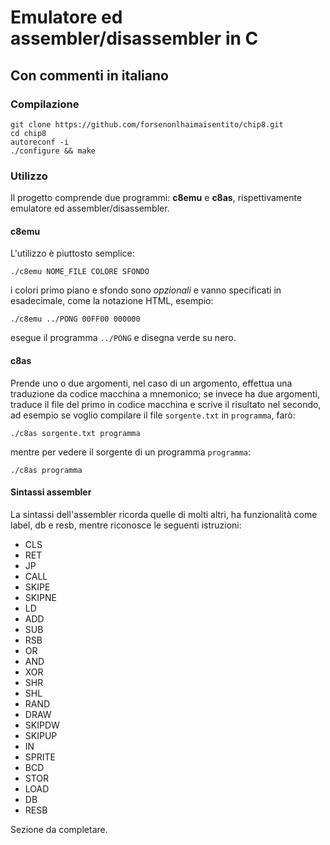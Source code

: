 # Emulatore ed assembler/disassembler in C
## Con commenti in italiano

### Compilazione
    git clone https://github.com/forsenonlhaimaisentito/chip8.git
	cd chip8
	autoreconf -i
	./configure && make
	
### Utilizzo
Il progetto comprende due programmi: **c8emu** e **c8as**,
rispettivamente emulatore ed assembler/disassembler.

#### c8emu
L'utilizzo è piuttosto semplice:

`./c8emu NOME_FILE COLORE SFONDO`

i colori primo piano e sfondo sono *opzionali* e vanno
specificati in esadecimale, come la notazione HTML, esempio:

`./c8emu ../PONG 00FF00 000000`

esegue il programma `../PONG` e disegna verde su nero.

#### c8as
Prende uno o due argomenti, nel caso di un argomento,
effettua una traduzione da codice macchina a mnemonico;
se invece ha due argomenti, traduce il file del primo in
codice macchina e scrive il risultato nel secondo, ad esempio
se voglio compilare il file `sorgente.txt` in `programma`, farò:

`./c8as sorgente.txt programma`

mentre per vedere il sorgente di un programma `programma`:

`./c8as programma`

#### Sintassi assembler
La sintassi dell'assembler ricorda quelle di molti altri,
ha funzionalità come label, db e resb, mentre riconosce le seguenti
istruzioni:

* CLS
* RET
* JP
* CALL
* SKIPE
* SKIPNE
* LD
* ADD
* SUB
* RSB
* OR
* AND
* XOR
* SHR
* SHL
* RAND
* DRAW
* SKIPDW
* SKIPUP
* IN
* SPRITE
* BCD
* STOR
* LOAD
* DB
* RESB

Sezione da completare.
